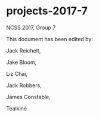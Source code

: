 # projects-2017-7
NCSS 2017, Group 7

This document has been edited by:

Jack Reichelt,

Jake Bloom,

Liz Chai,

Jack Robbers,

James Constable,

Tealkine
